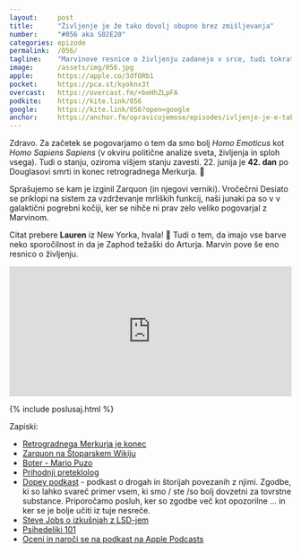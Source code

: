 ```yaml
---
layout: 	post
title:  	"Življenje je že tako dovolj obupno brez zmišljevanja"
number: 	"#056 aka S02E20"
categories:	epizode
permalink:	/056/
tagline: 	"Marvinove resnice o življenju zadanejo v srce, tudi tokrat. Tudi o višjih stanjih zavest in o naših junakih v galaktični pogrebni kočiji. Citat prebere Lauren iz New Yorka."
image:		/assets/img/056.jpg
apple:		https://apple.co/3dfORb1
pocket:		https://pca.st/kyoknx3t
overcast:	https://overcast.fm/+beHhZLpFA
podkite:	https://kite.link/056
google:		https://kite.link/056?open=google
anchor:		https://anchor.fm/opravicujemose/episodes/ivljenje-je-e-tako-dovolj-obupno-brez-zmiljevanja-e134r8j
---
```


Zdravo. Za začetek se pogovarjamo o tem da smo bolj _Homo Emoticus_ kot _Homo Sapiens Sapiens_ (v okviru politične analize sveta, življenja in sploh vsega). Tudi o stanju, oziroma višjem stanju zavesti. 22. junija je **42. dan** po Douglasovi smrti in konec retrogradnega Merkurja. 🎉

Sprašujemo se kam je izginil Zarquon (in njegovi verniki). Vročečrni Desiato se priklopi na sistem za vzdrževanje mrliških funkcij, naši junaki pa so v v galaktični pogrebni kočiji, ker se nihče ni prav zelo veliko pogovarjal z Marvinom.

Citat prebere **Lauren** iz New Yorka, hvala! 🙏 Tudi o tem, da imajo vse barve neko sporočilnost in da je Zaphod težaški do Arturja. Marvin pove še eno resnico o življenju.

<iframe src="https://open.spotify.com/embed/episode/1i7AkataQPY9Mf03EwCpmN" width="100%" height="232" frameBorder="0" allowtransparency="true" allow="encrypted-media"></iframe>

{% include poslusaj.html %}

Zapiski:
- [Retrogradnega Merkurja je konec](https://sensa.metropolitan.si/osebna-rast/retrogradni-merkur-lahko-izkoristimo-v-svoje-dobro/)
- [Zarquon na Štoparskem Wikiju](https://hitchhikers.fandom.com/wiki/Zarquon)
- [Boter - Mario Puzo](https://www.goodreads.com/book/show/21855786-boter)
- [Prihodnji preteklolog](https://twitter.com/becoolstayhot)
- [Dopey podkast](http://dopeypodcast.podbean.com/) - podkast o drogah in štorijah povezanih z njimi. Zgodbe, ki so lahko svareč primer vsem, ki smo / ste /so bolj dovzetni za tovrstne substance. Priporočamo posluh, ker so zgodbe več kot opozorilne ... in ker se je bolje učiti iz tuje nesreče.
- [Steve Jobs o izkušnjah z LSD-jem](https://www.businessinsider.com.au/steve-jobs-lsd-meditation-zen-quest-2015-1	)
- [Psihedeliki 101](https://www.bosshunting.com.au/entertainment/movies/psychedelics-opening-pandoras-box/)
- [Oceni in naroči se na podkast na Apple Podcasts](https://apple.co/38zBEWW)